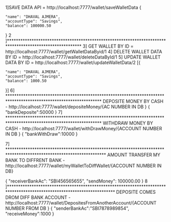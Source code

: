 1]SAVE DATA API = http://localhost:7777/wallet/saveWalletData {
  
    "name": "DHAVAL AJMERA",
    "accountType": "Savings",
    "balance": 100000.50
}
2 ]*********************************************************************************************************
3] GET WALLET BY ID = http://localhost:7777/wallet/getWalletDataByid/1
4] DELETE WALLET DATA BY ID =  http://localhost:7777/wallet/deleteDataById/1
5] UPDATE WALLET DATA BY ID = http://localhost:7777/wallet/updateWalletData/2
[{
  
    "name": "DHAVAL AJMERA",
    "accountType": "Savings",
    "balance": 1000.50
}]
6] ******************************************************************************************************************
DEPOSITE MONEY BY CASH - http://localhost:7777/wallet/depositeMoney/{AC NUMBER IN DB }
{
    "bankDeposite":50000
}
7] ******************************************************************************************************************
WITHDRAW MONEY BY CASH - http://localhost:7777/wallet/withDrawMoney/{ACCOUNT NUMBER IN DB }
{
    "bankWithDraw":10000
}

7] ********************************************************************************************************************
AMOUNT TRANSFER MY BANK TO DIFFRENT BANK - http://localhost:7777/wallet/myWalletToDiffWallet/{ACCOUNT NUMBER IN DB}

{
    "receiverBankAc": "SBI456565655",
    "sendMoney": 100000.00
}
8 ]************************************************************************************************************************
DEPOSITE COMES DROM DIFF BANK ACCOUNT - http://localhost:7777/wallet/DepositesFromAnotherAccount/{ACCOUNT NUMBER FROM DB }
{
    "senderBankAc":"SBI7878989854",
    "receiveMoney":1000
}
